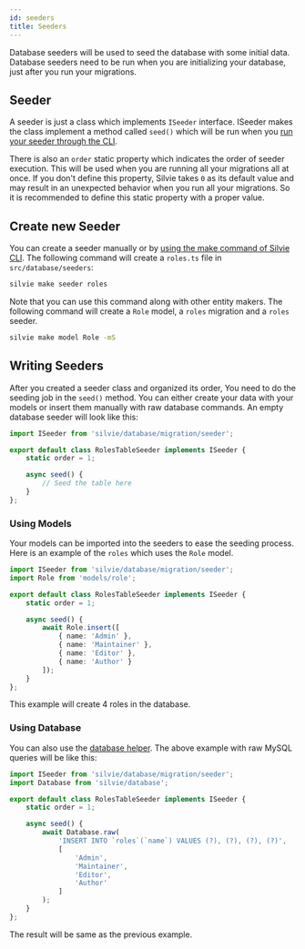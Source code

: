 ```yaml
---
id: seeders
title: Seeders
---
```


Database seeders will be used to seed the database with some initial data. Database seeders need to be run when you are
initializing your database, just after you run your migrations.

## Seeder 
A seeder is just a class which implements `ISeeder` interface. ISeeder makes the class implement a method called 
`seed()` which will be run when you [run your seeder through the CLI](cli.md#seed).

There is also an `order` static property which indicates the order of seeder execution. This will be used when you are
running all your migrations all at once. If you don't define this property, Silvie takes `0` as its default value and 
may result in an unexpected behavior when you run all your migrations. So it is recommended to define this static 
property with a proper value. 

## Create new Seeder
You can create a seeder manually or by [using the make command of Silvie CLI](cli.md#make). The following command will
create a `roles.ts` file in `src/database/seeders`:

```bash
silvie make seeder roles
```

Note that you can use this command along with other entity makers. The following command will create a `Role` model, a 
`roles` migration and a `roles` seeder.

```bash
silvie make model Role -mS
```


## Writing Seeders
After you created a seeder class and organized its order, You need to do the seeding job in the `seed()` method. You can 
either create your data with your models or insert them manually with raw database commands. An empty database seeder 
will look like this:

```typescript
import ISeeder from 'silvie/database/migration/seeder';

export default class RolesTableSeeder implements ISeeder {
	static order = 1;

	async seed() {
		// Seed the table here
	}
};
```

### Using Models 
Your models can be imported into the seeders to ease the seeding process. Here is an example of the `roles` which uses 
the `Role` model.

```typescript
import ISeeder from 'silvie/database/migration/seeder';
import Role from 'models/role';

export default class RolesTableSeeder implements ISeeder {
	static order = 1;

	async seed() {
		await Role.insert([
            { name: 'Admin' },
            { name: 'Maintainer' },
            { name: 'Editor' },
            { name: 'Author' }
        ]);
	}
};
```

This example will create 4 roles in the database.
  
### Using Database 
You can also use the [database helper](database.md#databaseraw). The above example with raw MySQL queries will be like 
this:

```typescript
import ISeeder from 'silvie/database/migration/seeder';
import Database from 'silvie/database';

export default class RolesTableSeeder implements ISeeder {
	static order = 1;

	async seed() {
		await Database.raw(
            'INSERT INTO `roles`(`name`) VALUES (?), (?), (?), (?)', 
            [
                'Admin',
                'Maintainer',
                'Editor',
                'Author'
            ]
        );
	}
};
```

The result will be same as the previous example.
